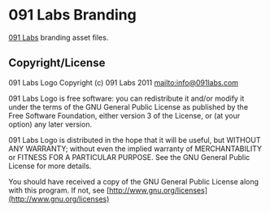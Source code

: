 # 091 Labs Branding
[091 Labs](http://www.091labs.com) branding asset files.

## Copyright/License

091 Labs Logo Copyright (c) 091 Labs 2011 <mailto:info@091labs.com>

091 Labs Logo is free software: you can
redistribute it and/or modify it under the terms
of the GNU General Public License as published by
the Free Software Foundation, either version 3 of
the License, or (at your option) any later
version.

091 Labs Logo is distributed in the hope that it
will be useful, but WITHOUT ANY WARRANTY; without
even the implied warranty of MERCHANTABILITY or
FITNESS FOR A PARTICULAR PURPOSE. See the GNU
General Public License for more details.

You should have received a copy of the GNU
General Public License along with this program.
If not, see [http://www.gnu.org/licenses](http://www.gnu.org/licenses)
